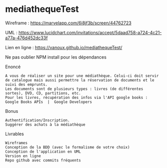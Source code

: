# mediathequeTest
Wireframe : https://marvelapp.com/6i8jf3b/screen/44762723

UML : https://www.lucidchart.com/invitations/accept/5daad758-a724-4c21-a77a-476d452dc33f

Lien en ligne : https://vanoux.github.io/mediathequeTest/

Ne pas oublier NPM install pour les dépendances 


Enoncé

    A vous de réaliser un site pour une médiathèque. Celui-ci doit servir de catalogue mais aussi permettre la réservation de documents et le suivi des emprunts.
    Les documents sont de plusieurs types : livres (de différentes sortes), DVD, CD, partitions, etc.
    Pour les livres, récupération des infos via l'API google books : Google Books APIs  |  Google Developers

Bonus

    Authentification/Inscription.
    Suggérer des achats à la médiathèque

Livrables

    Wireframes
    Conception de la BDD (avec le formalisme de votre choix)
    Conception de l'application en UML
    Version en ligne
    Repo github avec commits fréquents
